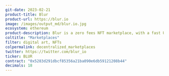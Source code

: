 ```yaml
---
git-date: 2023-02-21
product-title: Blur
product-url: https://blur.io
image: /images/output_md/blur.io.jpg
ecosystem: ethereum
product-description: Blur is a zero fees NFT marketplace, with a fast UI, portfolio management tools and advanced analytics. 
coltitle: "Marketplaces"
filter: digital art, NFTs
colpermalink: decentralized_marketplaces
twitter: https://twitter.com/blur_io
ticker: BLUR
contract: "0x5283d291dbcf85356a21ba090e6db59121208b44" 
decimals: 18
---
```


